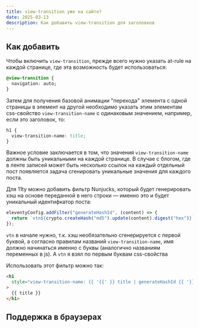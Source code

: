 ```yaml
---
title: view-transition уже на сайте?
date: 2025-03-13
description: Как добавить view-transition для заголовков
---
```


## Как добавить

Чтобы включить `view-transition`, прежде всего нужно указать at-rule на каждой странице, где эта возможность будет использоваться:
```css
@view-transition {
  navigation: auto;
}
```

Затем для получения базовой анимации "перехода" элемента с одной страницы в элемент на другой необходимо указать этим элементам css-свойство `view-transition-name` с одинаковым значением, например, если это заголовок, то:
```css
h1 {
  view-transition-name: title;
}
```

Важное условие заключается в том, что значения `view-transition-name` должны быть уникальными на каждой странице. В случае с блогом, где в ленте записей может быть несколько ссылок на каждый отдельный пост появляется задача сгенировать уникальные значения для каждого поста.

Для 11ty можно добавить фильтр Nunjucks, который будет генерировать хэш на основе переданной в него строки — именно это и будет уникальный идентифкатор поста:
```js
eleventyConfig.addFilter("generateHashId", (content) => {
  return `vtn${crypto.createHash("md5").update(content).digest("hex")}`;
});
```
`vtn` в начале нужно, т.к. хэш необязательно сгенерируется с первой буквой, а согласно правилам названий `view-transition-name`, имя должно начинаться именно с буквы (аналогично названиям переменных в js). А `vtn` я взял по первым буквам css-свойства

Использовать этот фильтр можно так:
```html
<h1
  style="view-transition-name: {{ '{{' }} title | generateHashId {{ '}}' }}"
>
  {{ title }}
</h1>
```

## Поддержка в браузерах

<baseline-status featureId="view-transitions"></baseline-status>
